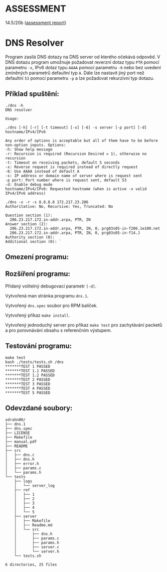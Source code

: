ASSESSMENT 
==========

14.5/20b ([assessment report](https://github.com/ldrahnik/isa_project_2019_2020/issues/9))

DNS Resolver
============

Program zasílá DNS dotazy na DNS server od kterého očekává odpověd. V DNS dotazu program umožnuje požadovat reverzní dotaz typu `PTR` pomocí parametru `-x`, IPv6 dotaz typu `AAAA` pomocí parametru `-6` nebo bez uvedení zmíněných parametrů defaultní typ `A`. Dále lze nastavit jiný port než defaultní `53` pomocí parametru `-p` a lze požadovat rekurzivní typ dotazu.

## Příklad spuštění:

```
./dns -h
DNS resolver

Usage:

./dns [-h] [-r] [-t timeout] [-x] [-6] -s server [-p port] [-d] hostname/IPv4/IPv6

Any order of options is acceptable but all of them have to be before non-option inputs. Options:
-h: Show help message
-r: Recursion is required (Recursion Desired = 1), otherwise no recursion
-t: Timeout on receiving packets, default 5 seconds
-x: Reverse request is required instead of directly request
-6: Use AAAA instead of default A
-s: IP address or domain name of server where is request sent
-p port: Port number where is request sent, default 53
-d: Enable debug mode
hostname/IPv4/IPv6: Requested hostname (when is active -x valid IPv4/IPv6 address)
```
```
./dns -x -r -s 8.8.8.8 172.217.23.206
Authoritative: No, Recursive: Yes, Truncated: No

Question section (1):
  206.23.217.172.in-addr.arpa, PTR, IN
Answer section (2):
  206.23.217.172.in-addr.arpa, PTR, IN, 0, prg03s05-in-f206.1e100.net
  206.23.217.172.in-addr.arpa, PTR, IN, 0, prg03s05-in-f14.J
Authority section (0):
Additional section (0): `
```

## Omezení programu:

## Rozšíření programu:

Přidaný volitelný debugovací parametr `[-d]`.

Vytvořená man stránka programu `dns.1`.

Vytvořený `dns.spec` soubor pro RPM balíček.

Vytvořený příkaz `make install`.

Vytvořený jednoduchý server pro příkaz `make test` pro zachytávání packetů a pro porovnávání obsahu s referenčním výstupem.

## Testování programu:

```
make test
bash ./tests/tests.sh /dns
*******TEST 1 PASSED
*******TEST 1.1 PASSED
*******TEST 1.2 PASSED
*******TEST 2 PASSED
*******TEST 3 PASSED
*******TEST 4 PASSED
*******TEST 5 PASSED
```

## Odevzdané soubory:

```
xdrahn00/
├── dns.1
├── dns.spec
├── LICENSE
├── Makefile
├── manual.pdf
├── README
├── src
│   ├── dns.c
│   ├── dns.h
│   ├── error.h
│   ├── params.c
│   └── params.h
└── tests
    ├── logs
    │   └── server_log
    ├── ref
    │   ├── 1
    │   ├── 2
    │   ├── 3
    │   ├── 4
    │   └── 5
    ├── server
    │   ├── Makefile
    │   ├── Readme.md
    │   └── src
    │       ├── dns.h
    │       ├── params.c
    │       ├── params.h
    │       ├── server.c
    │       └── server.h
    └── tests.sh

6 directories, 25 files
```
